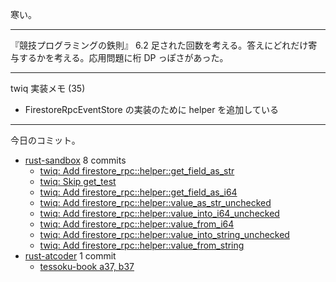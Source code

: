 寒い。

---

『競技プログラミングの鉄則』 6.2 足された回数を考える。答えにどれだけ寄与するかを考える。応用問題に桁 DP っぽさがあった。

---

twiq 実装メモ (35)

- FirestoreRpcEventStore の実装のために helper を追加している

---

今日のコミット。

- [rust-sandbox](https://github.com/bouzuya/rust-sandbox) 8 commits
  - [twiq: Add firestore_rpc::helper::get_field_as_str](https://github.com/bouzuya/rust-sandbox/commit/45108b45ba1fe33a1e1066abad4af3002ac66984)
  - [twiq: Skip get_test](https://github.com/bouzuya/rust-sandbox/commit/acda09fea780523d597d90cb663bd91dd6deb306)
  - [twiq: Add firestore_rpc::helper::get_field_as_i64](https://github.com/bouzuya/rust-sandbox/commit/696d4accc04be9f5b8894e512c53328659f6c3da)
  - [twiq: Add firestore_rpc::helper::value_as_str_unchecked](https://github.com/bouzuya/rust-sandbox/commit/44794c7007f0d0c2746a642eb8b5450d89f99ace)
  - [twiq: Add firestore_rpc::helper::value_into_i64_unchecked](https://github.com/bouzuya/rust-sandbox/commit/f66af497ad9e41d74702508f1a3ca1599e8a3516)
  - [twiq: Add firestore_rpc::helper::value_from_i64](https://github.com/bouzuya/rust-sandbox/commit/9ec4f88c240c7cbf751d6368ef458869f0e6ff74)
  - [twiq: Add firestore_rpc::helper::value_into_string_unchecked](https://github.com/bouzuya/rust-sandbox/commit/31cfecb6644172592f1b54f8088650ff12f908b7)
  - [twiq: Add firestore_rpc::helper::value_from_string](https://github.com/bouzuya/rust-sandbox/commit/b5265434d173186d4ef08035faf728008239fd4b)
- [rust-atcoder](https://github.com/bouzuya/rust-atcoder) 1 commit
  - [tessoku-book a37, b37](https://github.com/bouzuya/rust-atcoder/commit/6736ae854e8764382e4f041f535e741be94af0f4)
